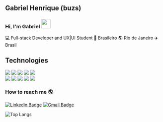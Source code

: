 ## Gabriel Henrique (buzs)

### Hi, I'm Gabriel <img src="https://raw.githubusercontent.com/MartinHeinz/MartinHeinz/master/wave.gif" width="30px">

💻 Full-stack Developer and UX|UI Student 🏡 Brasileiro 🌎 Rio de Janeiro ✈️ Brasil

## Technologies

<div text-align="justify">
  <img src="https://img.shields.io/badge/html%205-orange?style=for-the-badge&logo=html5&logoColor=white&labelColor=orange" />
  <img src="https://img.shields.io/badge/CSS%203-5188FE?style=for-the-badge&logo=css3&logoColor=white&labelColor=5188FE" />
  <img src="https://img.shields.io/badge/Sass-CC6699?style=for-the-badge&logo=sass&logoColor=FFF&labelColor=CC6699" />  
  <img src="https://img.shields.io/badge/Js-FFDC0B?style=for-the-badge&logo=javascript&logoColor=000&labelColor=FFDC0B" />
  <img src="https://img.shields.io/badge/Ts-3276E6?style=for-the-badge&logo=typescript&logoColor=white&labelColor=3276E6" />
</div>

<div text-align="justify">
  <img src="https://img.shields.io/badge/Nodejs-1FC41A?style=for-the-badge&logo=mongodb&logoColor=fff&labelColor=1FC41A" />
  <img src="https://img.shields.io/badge/ReactJs-2CFFEE?style=for-the-badge&logo=react&logoColor=000&labelColor=2CFFEE" />
  <img src="https://img.shields.io/badge/Svelte-ff3e00?style=for-the-badge&logo=svelte&logoColor=000&labelColor=ff3e00" />
  <img src="https://img.shields.io/badge/Docker-2496ED?style=for-the-badge&logo=docker&logoColor=FFF&labelColor=2496ED" />
  <img src="https://img.shields.io/badge/MongoDB-91FF49?style=for-the-badge&logo=mongodb&logoColor=5C290E&labelColor=91FF49" />
</div>

### How to reach me 🌎

[![Linkedin Badge](https://img.shields.io/badge/-Gabriel_Henrique-blue?style=for-the-badge&logo=Linkedin&logoColor=white&link=https://www.linkedin.com/in/gabrielhenriquenet/)](https://www.linkedin.com/in/gabrielhenriquenet/)
[![Gmail Badge](https://img.shields.io/badge/-contato@gabrielhenrique.net-c14438?style=for-the-badge&logo=Gmail&logoColor=white&link=mailto:contato@gabrielhenrique.net)](mailto:contato@gabrielhenrique.net)


![Top Langs](https://github-readme-stats.vercel.app/api/top-langs/?username=buzs&layout=compact&theme=nord&langs_count=8&hide=sqf)
